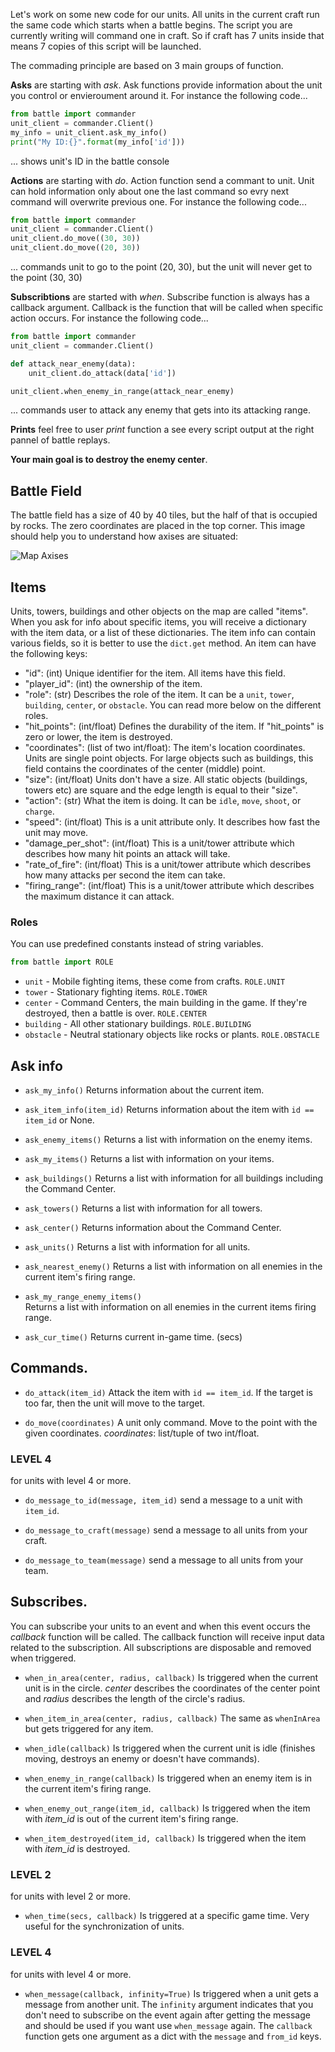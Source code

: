 Let's work on some new code for our units. All units in the current craft run the same code which starts when a battle begins. The script you are currently writing will command one in craft. So if craft has 7 units inside that means 7 copies of this script will be launched.

The commading principle are based on 3 main groups of function.

**Asks** are starting with _ask_. Ask functions provide information about the unit you control or envieroument around it. For instance the following code...

```python
from battle import commander
unit_client = commander.Client()
my_info = unit_client.ask_my_info()
print("My ID:{}".format(my_info['id']))
```

... shows unit's ID in the battle console

**Actions** are starting with _do_. Action function send a commant to unit. Unit can hold information only about one the last command so evry next command will overwrite previous one. For instance the following code...

```python
from battle import commander
unit_client = commander.Client()
unit_client.do_move((30, 30))
unit_client.do_move((20, 30))
```

... commands unit to go to the point (20, 30), but the unit will never get to the point (30, 30)

**Subscribtions** are started with _when_. Subscribe function is always has a callback argument. Callback is the function that will be called when specific action occurs. For instance the following code...

```python
from battle import commander
unit_client = commander.Client()

def attack_near_enemy(data):
    unit_client.do_attack(data['id'])

unit_client.when_enemy_in_range(attack_near_enemy)
```

... commands user to attack any enemy that gets into its attacking range.

**Prints** feel free to user _print_ function a see every script output at the right pannel of battle replays.


**Your main goal is to destroy the enemy center**.


## Battle Field

The battle field has a size of 40 by 40 tiles, but the half of that is occupied by rocks. The zero coordinates are placed in the top corner. This image should help you to understand how axises are situated:
 
![Map Axises](map.png)

## Items

Units, towers, buildings and other objects on the map are called "items". When you ask for info about specific items, you will receive a dictionary with the item data, or a list of these dictionaries. The item info can contain various fields, so it is better to use the `dict.get` method. An item can have the following keys:

- "id": (int) Unique identifier for the item. All items have this field.
- "player_id": (int) the ownership of the item.
- "role": (str) Describes the role of the item. It can be a `unit`, `tower`, `building`, `center`, or `obstacle`. You can read more below on the different roles.
- "hit_points": (int/float) Defines the durability of the item. If "hit_points" is zero or lower, the item is destroyed.
- "coordinates": (list of two int/float): The item's location coordinates. Units are single point objects.
  For large objects such as buildings, this field contains the coordinates of the center (middle) point.
- "size": (int/float) Units don't have a size. All static objects (buildings, towers etc) are square and the edge length is equal to their "size".
- "action": (str) What the item is doing. It can be `idle`, `move`, `shoot`, or `charge`.
- "speed": (int/float) This is a unit attribute only. It describes how fast the unit may move.
- "damage_per_shot": (int/float) This is a unit/tower attribute which describes how many hit points an attack will take.
- "rate_of_fire": (int/float) This is a unit/tower attribute which describes how many attacks per second the item can take.
- "firing_range": (int/float) This is a unit/tower attribute which describes the maximum distance it can attack.

### Roles

You can use predefined constants instead of string variables.

```python
from battle import ROLE
```

- `unit` - Mobile fighting items, these come from crafts. `ROLE.UNIT`
- `tower` - Stationary fighting items. `ROLE.TOWER`
- `center` - Command Centers, the main building in the game. If they're destroyed, then a battle is over. `ROLE.CENTER`
- `building` - All other stationary buildings. `ROLE.BUILDING`
- `obstacle` - Neutral stationary objects like rocks or plants. `ROLE.OBSTACLE`

## Ask info

- `ask_my_info()` Returns information about the current item.

- `ask_item_info(item_id)` Returns information about the item with `id == item_id` or None.

- `ask_enemy_items()` Returns a list with information on the enemy items.

- `ask_my_items()` Returns a list with information on your items.

- `ask_buildings()` Returns a list with information for all buildings including the Command Center.

- `ask_towers()` Returns a list with information for all towers.

- `ask_center()` Returns information about the Command Center.

- `ask_units()` Returns a list with information for all units.

- `ask_nearest_enemy()` Returns a list with information on all enemies in the current item's firing range.

- `ask_my_range_enemy_items()`  
    Returns a list with information on all enemies in the current items firing range.

- `ask_cur_time()`
    Returns current in-game time. (secs)

## Commands.

- `do_attack(item_id)` Attack the item with `id == item_id`.
    If the target is too far, then the unit will move to the target.

- `do_move(coordinates)` A unit only command.
    Move to the point with the given coordinates. _coordinates_: list/tuple of two int/float.

### LEVEL 4

for units with level 4 or more.

- `do_message_to_id(message, item_id)` send a message to a unit with `item_id`.

- `do_message_to_craft(message)` send a message to all units from your craft.

- `do_message_to_team(message)` send a message to all units from your team.


## Subscribes.

You can subscribe your units to an event and when this event occurs the _callback_ function
will be called. The callback function will receive input data related to the subscription.
All subscriptions are disposable and removed when triggered.

- `when_in_area(center, radius, callback)` Is triggered when the current unit is in the circle. _center_ describes the coordinates of the center point and _radius_ describes the length of the circle's radius.

- `when_item_in_area(center, radius, callback)` The same as `whenInArea` but gets triggered for any item.

- `when_idle(callback)` Is triggered when the current unit is idle (finishes moving,
  destroys an enemy or doesn't have commands).

- `when_enemy_in_range(callback)` Is triggered when an enemy item is in the current item's
   firing range.

- `when_enemy_out_range(item_id, callback)` Is triggered when the item with _item_id_ is
  out of the current item's firing range.

- `when_item_destroyed(item_id, callback)` Is triggered when the item with _item_id_ is destroyed.

### LEVEL 2

for units with level 2 or more.

- `when_time(secs, callback)` Is triggered at a specific game time. Very useful for the synchronization of units.

### LEVEL 4

for units with level 4 or more.

- `when_message(callback, infinity=True)` Is triggered when a unit gets a message from another unit. The `infinity` argument indicates that you don't need to subscribe on the event again after getting the message and should be used if you want use `when_message` again. The `callback` function gets one argument as a dict with the `message` and `from_id` keys.
